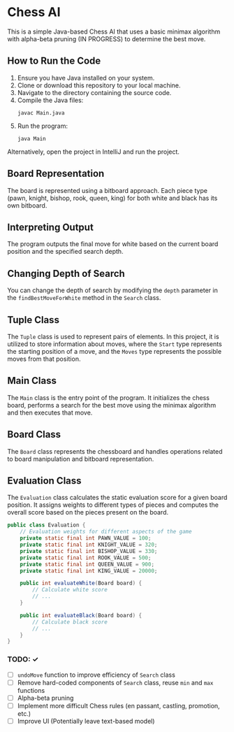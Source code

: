 # Chess AI

This is a simple Java-based Chess AI that uses a basic minimax algorithm with alpha-beta pruning (IN PROGRESS) to determine the best move.

## How to Run the Code

1. Ensure you have Java installed on your system.
2. Clone or download this repository to your local machine.
3. Navigate to the directory containing the source code.
4. Compile the Java files:
    ```
    javac Main.java
    ```
5. Run the program:
    ```
    java Main
    ```
Alternatively, open the project in IntelliJ and run the project. 
## Board Representation

The board is represented using a bitboard approach. Each piece type (pawn, knight, bishop, rook, queen, king) for both white and black has its own bitboard.

## Interpreting Output

The program outputs the final move for white based on the current board position and the specified search depth.

## Changing Depth of Search

You can change the depth of search by modifying the `depth` parameter in the `findBestMoveForWhite` method in the `Search` class. 

## Tuple Class

The `Tuple` class is used to represent pairs of elements. In this project, it is utilized to store information about moves, where the `Start` type represents the starting position of a move, and the `Moves` type represents the possible moves from that position.

## Main Class

The `Main` class is the entry point of the program. It initializes the chess board, performs a search for the best move using the minimax algorithm and then executes that move.

## Board Class

The `Board` class represents the chessboard and handles operations related to board manipulation and bitboard representation.

## Evaluation Class

The `Evaluation` class calculates the static evaluation score for a given board position. It assigns weights to different types of pieces and computes the overall score based on the pieces present on the board.

```java
public class Evaluation {
    // Evaluation weights for different aspects of the game
    private static final int PAWN_VALUE = 100;
    private static final int KNIGHT_VALUE = 320;
    private static final int BISHOP_VALUE = 330;
    private static final int ROOK_VALUE = 500;
    private static final int QUEEN_VALUE = 900;
    private static final int KING_VALUE = 20000;

    public int evaluateWhite(Board board) {
        // Calculate white score
        // ...
    }

    public int evaluateBlack(Board board) {
        // Calculate black score
        // ...
    }
}
```
### TODO: ✓
- [ ] `undoMove` function to improve efficiency of `Search` class
- [ ] Remove hard-coded components of `Search` class, reuse `min` and `max` functions
- [ ] Alpha-beta pruning
- [ ] Implement more difficult Chess rules (en passant, castling, promotion, etc.)
- [ ] Improve UI (Potentially leave text-based model)
